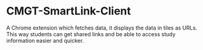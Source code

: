 # CMGT-SmartLink-Client
A Chrome extension which fetches data, it displays the data in tiles as URLs. This way students can get shared links and be able to access study information easier and quicker.
